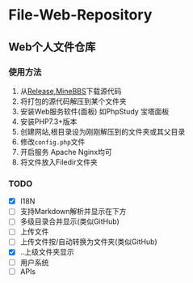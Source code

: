 # File-Web-Repository
## Web个人文件仓库
### 使用方法
1. 从[Release](https://github.com/Jasonzyt/File-Web-Repository/releases),[MineBBS](https://www.minebbs.com/threads/php-file-web-repository.5606/)下载源代码
2. 将打包的源代码解压到某个文件夹
3. 安装Web服务软件(面板) 如PhpStudy 宝塔面板
4. 安装PHP7.3+版本
5. 创建网站,根目录设为刚刚解压到的文件夹或其父目录
6. 修改`config.php`文件
7. 开启服务 Apache Nginx均可
8. 将文件放入Filedir文件夹

### TODO
- [X] I18N
- [ ] 支持Markdown解析并显示在下方
- [ ] 多级目录合并显示(类似GitHub)
- [ ] 上传文件
- [ ] 上传文件按/自动转换为文件夹(类似GitHub)
- [X] ..上级文件夹显示
- [ ] 用户系统
- [ ] APIs